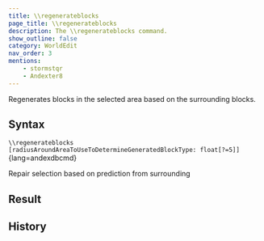 ```yaml
---
title: \\regenerateblocks
page_title: \\regenerateblocks
description: The \\regenerateblocks command.
show_outline: false
category: WorldEdit
nav_order: 3
mentions:
    - stormstqr
    - Andexter8
---
```


Regenerates blocks in the selected area based on the surrounding blocks.

<CommandDetailsTable
    name="\\regenerateblocks"
    :categories="[
        'system', 'world', 'server', 'worldedit'
    ]"
    :requiredTags="[
        'canUseChatCommands'
    ]"
    ultraSecurityModeSecurityLevel="WorldEdit"
    version="1.0.0"
    :undoSupported="1"
    :functional="true"
    :deprecated="false"
/>

## Syntax

`\\regenerateblocks [radiusAroundAreaToUseToDetermineGeneratedBlockType: float[?=5]]`{lang=andexdbcmd}

<indent>Repair selection based on prediction from surrounding</indent>

## Result

## History
